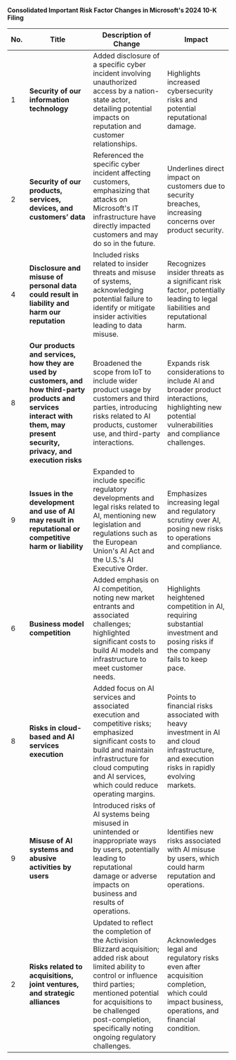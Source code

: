 **Consolidated Important Risk Factor Changes in Microsoft's 2024 10-K Filing**

| No. | Title                                                                                                                                                          | Description of Change                                                                                                                                                                                                                                                       | Impact                                                                                                                                                                                                                                     |
|-----|----------------------------------------------------------------------------------------------------------------------------------------------------------------|-----------------------------------------------------------------------------------------------------------------------------------------------------------------------------------------------------------------------------------------------------------------------------|--------------------------------------------------------------------------------------------------------------------------------------------------------------------------------------------------------------------------------------------|
| 1   | **Security of our information technology**                                                                                                                     | Added disclosure of a specific cyber incident involving unauthorized access by a nation-state actor, detailing potential impacts on reputation and customer relationships.                                                                                                   | Highlights increased cybersecurity risks and potential reputational damage.                                                                                                                                                                |
| 2   | **Security of our products, services, devices, and customers’ data**                                                                                           | Referenced the specific cyber incident affecting customers, emphasizing that attacks on Microsoft's IT infrastructure have directly impacted customers and may do so in the future.                                                                                          | Underlines direct impact on customers due to security breaches, increasing concerns over product security.                                                                                                                                  |
| 4   | **Disclosure and misuse of personal data could result in liability and harm our reputation**                                                                   | Included risks related to insider threats and misuse of systems, acknowledging potential failure to identify or mitigate insider activities leading to data misuse.                                                                                                          | Recognizes insider threats as a significant risk factor, potentially leading to legal liabilities and reputational harm.                                                                                                                   |
| 8   | **Our products and services, how they are used by customers, and how third-party products and services interact with them, may present security, privacy, and execution risks** | Broadened the scope from IoT to include wider product usage by customers and third parties, introducing risks related to AI products, customer use, and third-party interactions.                                                                                            | Expands risk considerations to include AI and broader product interactions, highlighting new potential vulnerabilities and compliance challenges.                                                                                           |
| 9   | **Issues in the development and use of AI may result in reputational or competitive harm or liability**                                                        | Expanded to include specific regulatory developments and legal risks related to AI, mentioning new legislation and regulations such as the European Union's AI Act and the U.S.'s AI Executive Order.                                                                        | Emphasizes increasing legal and regulatory scrutiny over AI, posing new risks to operations and compliance.                                                                                                                                 |
| 6   | **Business model competition**                                                                                                                                 | Added emphasis on AI competition, noting new market entrants and associated challenges; highlighted significant costs to build AI models and infrastructure to meet customer needs.                                                                                         | Highlights heightened competition in AI, requiring substantial investment and posing risks if the company fails to keep pace.                                                                                                              |
| 8   | **Risks in cloud-based and AI services execution**                                                                                                             | Added focus on AI services and associated execution and competitive risks; emphasized significant costs to build and maintain infrastructure for cloud computing and AI services, which could reduce operating margins.                                                     | Points to financial risks associated with heavy investment in AI and cloud infrastructure, and execution risks in rapidly evolving markets.                                                                                                |
| 9   | **Misuse of AI systems and abusive activities by users**                                                                                                       | Introduced risks of AI systems being misused in unintended or inappropriate ways by users, potentially leading to reputational damage or adverse impacts on business and results of operations.                                                                             | Identifies new risks associated with AI misuse by users, which could harm reputation and operations.                                                                                                                                        |
| 2   | **Risks related to acquisitions, joint ventures, and strategic alliances**                                                                                     | Updated to reflect the completion of the Activision Blizzard acquisition; added risk about limited ability to control or influence third parties; mentioned potential for acquisitions to be challenged post-completion, specifically noting ongoing regulatory challenges. | Acknowledges legal and regulatory risks even after acquisition completion, which could impact business, operations, and financial condition.                                                                                                |